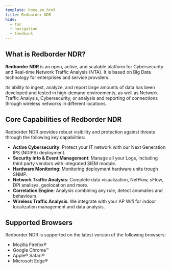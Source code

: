 ```yaml
---
template: home.en.html
title: Redborder NDR
hide:
  - toc
  - navigation
  - feedback
---
```


## What is Redborder NDR?

**Redborder NDR** is an open, active, and scalable platform for Cybersecurity and Real-time Network Traffic Analysis (NTA). It is based on Big Data technology for enterprises and service providers.

Its ability to ingest, analyze, and report large amounts of data has been developed and tested in high-demand environments, as well as Network Traffic Analysis, Cybersecurity, or analysis and reporting of connections through wireless networks in different locations.

## Core Capabilities of Redborder NDR

Redborder NDR provides robust visibility and protection against threats through the following key capabilities:

- **Active Cybersecurity**: Protect your IT network with our Next Generation IPS (NGIPS) deployment.
- **Security Info & Event Management**: Manage all your Logs, including third party vendors with integrated SIEM module.
- **Hardware Monitoring**: Monitoring deployment hardware units trough SNMP.
- **Network Traffic Analysis**: Complete data visualization, NetFlow, sFlow, DPI analisys, geolocation and more. 
- **Correlation Engine**: Analysis combining any rule, detect anomalies and behaviours.
- **Wireless Traffic Analysis**: We integrate with your AP Wifi for indoor localization management and data analysis.  

## Supported Browsers

Redborder NDR is supported on the latest version of the following browsers:

- Mozilla Firefox®
- Google Chrome™
- Apple® Safari®
- Microsoft Edge®    
